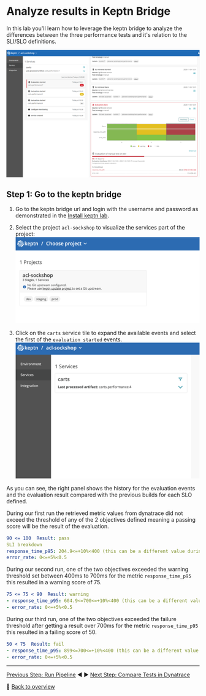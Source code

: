 # Analyze results in Keptn Bridge

In this lab you'll learn how to leverage the keptn bridge to analyze the differences between the three performance tests and it's relation to the SLI/SLO definitions.

![keptn-bridge](./assets/keptn-bridge.png)

## Step 1: Go to the keptn bridge

1. Go to the keptn bridge url and login with the username and password as demonstrated in the [Install keptn lab](../01_Install_Keptn).

1. Select the project `acl-sockshop` to visualize the services part of the project:
![keptn-bridge_main](./assets/keptn-bridge-main.png)

1. Click on the `carts` service tile to expand the available events and select the first of the `evaluation started` events.
![keptn-bridge_main](./assets/keptn-bridge-service.png)

As you can see, the right panel shows the history for the evaluation events and the evaluation result compared with the previous builds for each SLO defined.

During our first run the retrieved metric values from dynatrace did not exceed the threshold of any of the 2 objectives defined meaning a passing score will be the result of the evaluation.

```yaml
90 <= 100  Result: pass
SLI breakdown
response_time_p95: 204.9<=+10%<400 (this can be a different value during your run, we will see why by using dynatrace during the next lab)
error_rate: 0<=+5%<0.5
```

During our second run, one of the two objectives exceeded the warning threshold set between 400ms to 700ms for the metric `response_time_p95` this resulted in a warning score of 75.

```yaml
75 <= 75 < 90  Result: warning
- response_time_p95: 604.9<=700<=+10%<400 (this can be a different value during your run, we will see why by using dynatrace during the next lab)
- error_rate: 0<=+5%<0.5
```

During our third run, one of the two objectives exceeded the failure threshold after getting a result over 700ms for the metric `response_time_p95` this resulted in a failing score of 50.

```yaml
50 < 75  Result: fail
- response_time_p95: 899<=700<=+10%<400 (this can be a different value during your run, we will see why by using dynatrace during the next lab)
- error_rate: 0<=+5%<0.5
```

---

[Previous Step: Run Pipeline](../07_Run_Pipeline) :arrow_backward: :arrow_forward: [Next Step: Compare Tests in Dynatrace](../09_Find_Root_Cause_Dynatrace)

:arrow_up_small: [Back to overview](../)